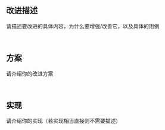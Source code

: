 ## 改进描述

请描述要改进的具体内容，为什么要增强/改善它，以及具体的用例

<br>

## 方案

请介绍你的改进方案

<br>

## 实现

请介绍你的实现（若实现相当直接则不需要描述）

<br>
